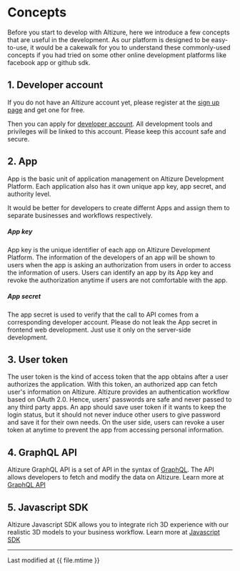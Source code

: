 # Concepts

Before you start to develop with Altizure, here we introduce a few concepts that are useful in the development. As our platform is designed to be easy-to-use, it would be a cakewalk for you to understand these commonly-used concepts if you had tried on some other online development platforms like facebook app or github sdk.

## 1. Developer account

If you do not have an Altizure account yet, please register at the [sign up page](https://www.altizure.com/signup/china?lang=zh-cn) and get one for free.

Then you can apply for [developer account](dev-account.md). All development tools and privileges will be linked to this account. Please keep this account safe and secure.


## 2. App

App is the basic unit of application management on Altizure Development Platform. Each application also has it own unique app key, app secret, and authority level.

It would be better for developers to create differnt Apps and assign them to separate businesses and workflows respectively.


##### App key

App key is the unique identifier of each app on Altizure Development Platform. The information of the developers of an app will be shown to users when the app is asking an authorization from users in order to access the information of users. Users can identify an app by its App key and revoke the authorization anytime if users are not comfortable with the app.

##### App secret

The app secret is used to verify that the call to API comes from a corresponding developer account.
Please do not leak the App secret in frontend web development. Just use it only on the server-side development.


## 3. User token

The user token is the kind of access token that the app obtains after a user authorizes the application. With this token, an authorized app can fetch user's information on Altizure. Altizure provides an authentication workflow based on OAuth 2.0. Hence, users' passwords are safe and never passed to any third party apps. An app should save user token if it wants to keep the login status, but it should not never induce other users to give password and save it for their own needs. On the user side, users can revoke a user token at anytime to prevent the app from accessing personal information.


## 4. GraphQL API

Altizure GraphQL API is a set of API in the syntax of [GraphQL](http://graphql.org/learn/). The API allows developers to fetch and modify the data on Altizure. Learn more at [GraphQL API](api.md)

## 5. Javascript SDK

Altizure Javascript SDK allows you to integrate rich 3D experience with our realistic 3D models to your business workflow. Learn more at [Javascript SDK](jssdk.md)

---

Last modified at {{ file.mtime }}
